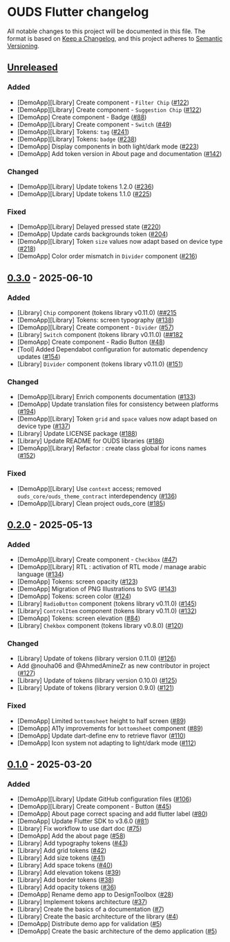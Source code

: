 # OUDS Flutter changelog

All notable changes to this project will be documented in this file.
The format is based on [Keep a Changelog](https://keepachangelog.com/en/1.0.0/),
and this project adheres to [Semantic Versioning](https://semver.org/spec/v2.0.0.html).

## [Unreleased](https://github.com/Orange-OpenSource/ouds-flutter/compare/0.3.0...develop)

### Added
- [DemoApp][Library] Create component - `Filter Chip` ([#122](https://github.com/Orange-OpenSource/ouds-flutter/issues/122))
- [DemoApp][Library] Create component - `Suggestion Chip` ([#122](https://github.com/Orange-OpenSource/ouds-flutter/issues/122))
- [DemoApp] Create component - Badge ([#88](https://github.com/Orange-OpenSource/ouds-flutter/issues/#88))
- [DemoApp][Library] Create component - `Switch` ([#49](https://github.com/Orange-OpenSource/ouds-flutter/issues/47))
- [DemoApp][Library] Tokens: `tag` ([#241](https://github.com/Orange-OpenSource/ouds-flutter/issues/#241))
- [DemoApp][Library] Tokens: `badge` ([#238](https://github.com/Orange-OpenSource/ouds-flutter/issues/#238))
- [DemoApp] Display components in both light/dark mode ([#223](https://github.com/Orange-OpenSource/ouds-flutter/issues/223))
- [DemoApp] Add token version in About page and documentation ([#142](https://github.com/Orange-OpenSource/ouds-flutter/issues/#142))

### Changed
- [DemoApp][Library] Update tokens 1.2.0 ([#236](https://github.com/Orange-OpenSource/ouds-flutter/issues/236))
- [DemoApp][Library] Update tokens 1.1.0 ([#225](https://github.com/Orange-OpenSource/ouds-flutter/issues/225))

### Fixed
- [DemoApp][Library] Delayed pressed state ([#220](https://github.com/Orange-OpenSource/ouds-flutter/issues/220))
- [DemoApp] Update cards backgrounds token ([#204](https://github.com/Orange-OpenSource/ouds-flutter/issues/204))
- [DemoApp][Library] Token `size` values now adapt based on device type ([#218](https://github.com/Orange-OpenSource/ouds-flutter/issues/218))
- [DemoApp] Color order mismatch in `Divider` component ([#216](https://github.com/Orange-OpenSource/ouds-flutter/issues/216))

## [0.3.0](https://github.com/Orange-OpenSource/ouds-flutter/compare/0.2.0...0.3.0) - 2025-06-10

### Added
- [Library] `Chip` component (tokens library v0.11.0) ([##215](https://github.com/Orange-OpenSource/ouds-flutter/issues/#215)
- [DemoApp][Library] Tokens: screen typography ([#138](https://github.com/Orange-OpenSource/ouds-flutter/issues/138))
- [DemoApp][Library] Create component - `Divider` ([#57](https://github.com/Orange-OpenSource/ouds-flutter/issues/57))
- [Library] `Switch` component (tokens library v0.11.0) ([##182](https://github.com/Orange-OpenSource/ouds-flutter/issues/#182)
- [DemoApp] Create component - Radio Button ([#48](https://github.com/Orange-OpenSource/ouds-flutter/issues/48))
- [Tool] Added Dependabot configuration for automatic dependency updates ([#154](https://github.com/Orange-OpenSource/ouds-flutter/issues/154))
- [Library] `Divider` component (tokens library v0.11.0) ([#151](https://github.com/Orange-OpenSource/ouds-flutter/issues/151))

### Changed
- [DemoApp][Library] Enrich components documentation ([#133](https://github.com/Orange-OpenSource/ouds-flutter/issues/133))
- [DemoApp] Update translation files for consistency between platforms ([#194](https://github.com/Orange-OpenSource/ouds-flutter/issues/194))
- [DemoApp][Library] Token `grid` and `space` values now adapt based on device type ([#137](https://github.com/Orange-OpenSource/ouds-flutter/issues/137))
- [Library] Update LICENSE package ([#188](https://github.com/Orange-OpenSource/ouds-flutter/issues/188))
- [Library] Update README for OUDS libraries ([#186](https://github.com/Orange-OpenSource/ouds-flutter/issues/186))
- [DemoApp][Library] Refactor : create class global for icons names ([#152](https://github.com/Orange-OpenSource/ouds-flutter/issues/152))

### Fixed

- [DemoApp][Library] Use `context` access; removed `ouds_core/ouds_theme_contract` interdependency ([#136](https://github.com/Orange-OpenSource/ouds-flutter/issues/136))
- [DemoApp][Library] Clean project ouds_core ([#185](https://github.com/Orange-OpenSource/ouds-flutter/issues/185))

## [0.2.0](https://github.com/Orange-OpenSource/ouds-flutter/compare/0.1.0...0.2.0) - 2025-05-13

### Added

- [DemoApp][Library] Create component - `Checkbox` ([#47](https://github.com/Orange-OpenSource/ouds-flutter/issues/47))
- [DemoApp][Library] RTL : activation of RTL mode / manage arabic language ([#134](https://github.com/Orange-OpenSource/ouds-flutter/issues/134))
- [DemoApp] Tokens: screen opacity ([#123](https://github.com/Orange-OpenSource/ouds-flutter/issues/84))
- [DemoApp] Migration of PNG Illustrations to SVG ([#143](https://github.com/Orange-OpenSource/ouds-flutter/issues/143))
- [DemoApp] Tokens: screen color ([#124](https://github.com/Orange-OpenSource/ouds-flutter/issues/124))
- [Library] `RadioButton` component (tokens library v0.11.0) ([#145](https://github.com/Orange-OpenSource/ouds-flutter/issues/145))
- [Library] `ControlItem` component (tokens library v0.11.0) ([#132](https://github.com/Orange-OpenSource/ouds-flutter/issues/132))
- [DemoApp] Tokens: screen elevation ([#84](https://github.com/Orange-OpenSource/ouds-flutter/issues/84))
- [Library] `Chekbox` component (tokens library v0.8.0) ([#120](https://github.com/Orange-OpenSource/ouds-flutter/issues/120))

### Changed

- [Library] Update of tokens (library version 0.11.0) ([#126](https://github.com/Orange-OpenSource/ouds-flutter/issues/126))
- Add @nouha06 and @AhmedAmineZr as new contributor in project ([#127](https://github.com/Orange-OpenSource/ouds-flutter/issues/127))
- [Library] Update of tokens (library version 0.10.0) ([#125](https://github.com/Orange-OpenSource/ouds-flutter/issues/125))
- [Library] Update of tokens (library version 0.9.0) ([#121](https://github.com/Orange-OpenSource/ouds-flutter/issues/121))

### Fixed

- [DemoApp] Limited `bottomsheet` height to half screen ([#89](https://github.com/Orange-OpenSource/ouds-flutter/issues/89))
- [DemoApp] A11y improvements for `bottomsheet` component ([#89](https://github.com/Orange-OpenSource/ouds-flutter/issues/89))
- [DemoApp] Update dart-define env to retrieve flavor ([#110](https://github.com/Orange-OpenSource/ouds-flutter/issues/110))
- [DemoApp] Icon system not adapting to light/dark mode ([#112](https://github.com/Orange-OpenSource/ouds-flutter/issues/112))

## [0.1.0](https://github.com/Orange-OpenSource/ouds-flutter/compare/0.0.0...0.1.0) - 2025-03-20

### Added

- [DemoApp][Library] Update GitHub configuration files ([#106](https://github.com/Orange-OpenSource/ouds-flutter/issues/106))
- [DemoApp][Library] Create component - Button ([#45](https://github.com/Orange-OpenSource/ouds-flutter/issues/45))
- [DemoApp] About page correct spacing and add flutter label ([#80](https://github.com/Orange-OpenSource/ouds-flutter/issues/80))
- [DemoApp] Update Flutter SDK to v3.6.0 ([#81](https://github.com/Orange-OpenSource/ouds-flutter/issues/81))
- [Library] Fix workflow to use dart doc ([#75](https://github.com/Orange-OpenSource/ouds-flutter/issues/75))
- [DemoApp] Add the about page ([#58](https://github.com/Orange-OpenSource/ouds-flutter/issues/58))
- [Library] Add typography tokens ([#43](https://github.com/Orange-OpenSource/ouds-flutter/issues/43))
- [Library] Add grid tokens ([#42](https://github.com/Orange-OpenSource/ouds-flutter/issues/42))
- [Library] Add size tokens ([#41](https://github.com/Orange-OpenSource/ouds-flutter/issues/41))
- [Library] Add space tokens ([#40](https://github.com/Orange-OpenSource/ouds-flutter/issues/40))
- [Library] Add elevation tokens ([#39](https://github.com/Orange-OpenSource/ouds-flutter/issues/39))
- [Library] Add border tokens ([#38](https://github.com/Orange-OpenSource/ouds-flutter/issues/38))
- [Library] Add opacity tokens ([#36](https://github.com/Orange-OpenSource/ouds-flutter/issues/36))
- [DemoApp] Rename demo app to DesignToolbox ([#28](https://github.com/Orange-OpenSource/ouds-flutter/issues/28))
- [Library] Implement tokens architecture ([#37](https://github.com/Orange-OpenSource/ouds-flutter/issues/37))
- [Library] Create the basics of a documentation ([#7](https://github.com/Orange-OpenSource/ouds-flutter/issues/7))
- [Library] Create the basic architecture of the library ([#4](https://github.com/Orange-OpenSource/ouds-flutter/issues/4))
- [DemoApp] Distribute demo app for validation ([#5](https://github.com/Orange-OpenSource/ouds-flutter/issues/13))
- [DemoApp] Create the basic architecture of the demo application ([#5](https://github.com/Orange-OpenSource/ouds-flutter/issues/5))
